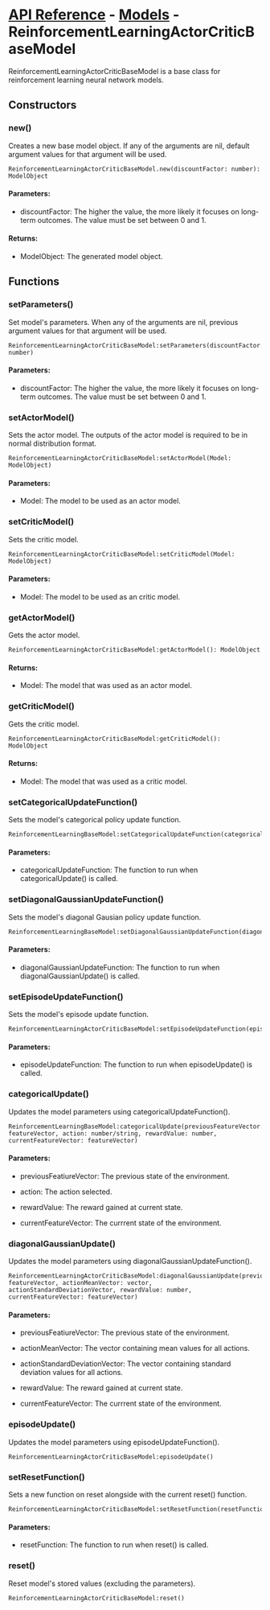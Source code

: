 # [API Reference](../../API.md) - [Models](../Models.md) - ReinforcementLearningActorCriticBaseModel

ReinforcementLearningActorCriticBaseModel is a base class for reinforcement learning neural network models.

## Constructors

### new()

Creates a new base model object. If any of the arguments are nil, default argument values for that argument will be used.

```
ReinforcementLearningActorCriticBaseModel.new(discountFactor: number): ModelObject
```

#### Parameters:

* discountFactor: The higher the value, the more likely it focuses on long-term outcomes. The value must be set between 0 and 1.

#### Returns:

* ModelObject: The generated model object.

## Functions

### setParameters()

Set model's parameters. When any of the arguments are nil, previous argument values for that argument will be used.

```
ReinforcementLearningActorCriticBaseModel:setParameters(discountFactor: number)
```

#### Parameters:

* discountFactor: The higher the value, the more likely it focuses on long-term outcomes. The value must be set between 0 and 1.

### setActorModel()

Sets the actor model. The outputs of the actor model is required to be in normal distribution format.

```
ReinforcementLearningActorCriticBaseModel:setActorModel(Model: ModelObject)
```

#### Parameters:

* Model: The model to be used as an actor model.

### setCriticModel()

Sets the critic model.

```
ReinforcementLearningActorCriticBaseModel:setCriticModel(Model: ModelObject)
```

#### Parameters:

* Model: The model to be used as an critic model.

### getActorModel()

Gets the actor model.

```
ReinforcementLearningActorCriticBaseModel:getActorModel(): ModelObject
```

#### Returns:

* Model: The model that was used as an actor model.

### getCriticModel()

Gets the critic model.

```
ReinforcementLearningActorCriticBaseModel:getCriticModel(): ModelObject
```

#### Returns:

* Model: The model that was used as a critic model.

### setCategoricalUpdateFunction()

Sets the model's categorical policy update function.

```
ReinforcementLearningBaseModel:setCategoricalUpdateFunction(categoricalUpdateFunction)
```

#### Parameters:

* categoricalUpdateFunction: The function to run when categoricalUpdate() is called.

### setDiagonalGaussianUpdateFunction()

Sets the model's diagonal Gausian policy update function.

```
ReinforcementLearningBaseModel:setDiagonalGaussianUpdateFunction(diagonalGaussianUpdateFunction)
```

#### Parameters:

* diagonalGaussianUpdateFunction: The function to run when diagonalGaussianUpdate() is called.

### setEpisodeUpdateFunction()

Sets the model's episode update function.

```
ReinforcementLearningActorCriticBaseModel:setEpisodeUpdateFunction(episodeUpdateFunction)
```

#### Parameters:

* episodeUpdateFunction: The function to run when episodeUpdate() is called.

### categoricalUpdate()

Updates the model parameters using categoricalUpdateFunction().

```
ReinforcementLearningBaseModel:categoricalUpdate(previousFeatureVector: featureVector, action: number/string, rewardValue: number, currentFeatureVector: featureVector)
```

#### Parameters:

* previousFeatiureVector: The previous state of the environment.

* action: The action selected.

* rewardValue: The reward gained at current state.

* currentFeatureVector: The currrent state of the environment.

### diagonalGaussianUpdate()

Updates the model parameters using diagonalGaussianUpdateFunction().

```
ReinforcementLearningActorCriticBaseModel:diagonalGaussianUpdate(previousFeatureVector: featureVector, actionMeanVector: vector, actionStandardDeviationVector, rewardValue: number, currentFeatureVector: featureVector)
```

#### Parameters:

* previousFeatiureVector: The previous state of the environment.

* actionMeanVector: The vector containing mean values for all actions.

* actionStandardDeviationVector: The vector containing standard deviation values for all actions.

* rewardValue: The reward gained at current state.

* currentFeatureVector: The currrent state of the environment.

### episodeUpdate()

Updates the model parameters using episodeUpdateFunction().

```
ReinforcementLearningActorCriticBaseModel:episodeUpdate()
```

### setResetFunction()

Sets a new function on reset alongside with the current reset() function. 

```
ReinforcementLearningActorCriticBaseModel:setResetFunction(resetFunction)
```

#### Parameters:

* resetFunction: The function to run when reset() is called.

### reset()

Reset model's stored values (excluding the parameters).

```
ReinforcementLearningActorCriticBaseModel:reset()
```
